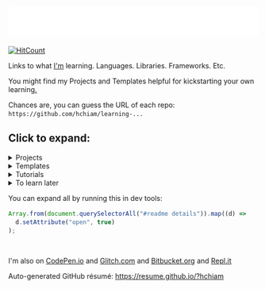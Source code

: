 # [ <img align="center" src="animation.svg" width="100%" height="60px" alt="Learning"/> ](https://hchiam.github.io/?can-you-find-all-the-hidden-features?)

[![HitCount](http://hits.dwyl.com/hchiam/learning.svg)](http://hits.dwyl.com/hchiam/learning)

Links to what [I'm](https://hchiam.github.io/?can-you-find-all-the-hidden-features?) learning. Languages. Libraries. Frameworks. Etc.

You might find my Projects and Templates helpful for kickstarting your own learning[.](https://github.com/hchiam/learning-template)

Chances are, you can guess the URL of each repo: `https://github.com/hchiam/learning-...`

## Click to expand:

<details>
<summary>Projects</summary>

## Things that I've built or maintain

1. Chrome extensions like [a linter](https://github.com/hchiam/in-browser-style-linter), [quick menu search](https://github.com/hchiam/quick-menu-search), [quick selection search](https://github.com/hchiam/select-hover-search), and [experimental test automator](https://github.com/hchiam/in-browser-test-automator)
1. Firefox add-ons like [Check All Scripts with URLVoid](https://github.com/hchiam/urlvoid-firefox-extension) and [Console Log Element](https://github.com/hchiam/console-log-element)
1. [\_2DNote](https://github.com/hchiam/_2DNote) to make visuals with 2D coordinates more accessible to people who are blind.
1. [Google Voice Assistant](https://github.com/hchiam/learning-google-assistant) apps: [Code Tutor](https://github.com/hchiam/code-tutor) and [Mental Temperature Converter](https://github.com/hchiam/mental-temperature-converter)
1. [deps](https://github.com/hchiam/deps), a CLI tool that generates a dependency graph (as an interactive SVG). Just give it a file/folder as a starting point.
1. [Code Inspiration](https://github.com/hchiam/code-inspiration) to-do list web app that works offline (after your first visit).
1. No fancy touchpad pen? [Draw by moving the mouse and hitting spacebar to toggle](https://github.com/hchiam/draw-with-mouse-and-spacebar).
1. [Electron-powered desktop app `anonymous-input`](https://github.com/hchiam/anonymous-input) for personal teaching/educational use. Uses Electron.js, Travis CI, mocha, spectron, npm, yarn, ...
1. [Code Explorer](https://github.com/hchiam/code-explorer)
1. Voice User Interface named [LUI](https://github.com/hchiam/language-user-interface)
1. [Experimental programming language](https://github.com/hchiam/please) to make it easier to write code with speech recognition
1. Convenience code I use in [my CodePen.io Front-End demos](https://codepen.io/hchiam), such as:
   - [my personal CSS boilerplate](https://github.com/hchiam/css-boilerplate)
   - [codepen-full-page-link](https://github.com/hchiam/codepen-full-page-link)
   - [a Chrome check message](https://github.com/hchiam/is-chrome)
   - [copyToClipboard.js](https://github.com/hchiam/clipboard).
1. [Machine Learning](https://github.com/hchiam/machineLearning), like a [genetic algorithm](https://github.com/hchiam/cogLang-geneticAlgo) to generate a [conlang](https://github.com/hchiam/cognateLanguage), or [text-similarity-test](https://github.com/hchiam/text-similarity-test) built using [TensorFlow.js](https://github.com/hchiam/learning-tensorflow)
1. [Atom plugin](https://github.com/hchiam/sourcefetch-tutorial) tutorial and a [server](https://github.com/hchiam/sourcefetch-server) based on it to seek code snippets for you
1. API examples:
   - https://github.com/hchiam/sourcefetch-server#sourcefetch-server
   - https://github.com/hchiam/timestamp-microservice-hchiam
1. [Glitch.com Backend/server demos](https://glitch.com/@hchiam) like [this Node.js server](https://github.com/hchiam/bible-verse-listener) and [this URL shortener microservice](https://minilink.glitch.me/)
1. Example HTML5 web apps/games (_NOTE: old_): [https://github.com/hchiam/embeddedWebApps](https://github.com/hchiam/embeddedWebApps)

</details>

<details>
<summary>Templates</summary>

## Repos and snippets to get started faster

1. [flying focus ring](https://github.com/hchiam/flying-focus) and [keyboard focus trap](https://github.com/hchiam/keyboard-focus-trap)
1. [Content Security Policy (CSP)](https://github.com/hchiam/learning-csp)
1. [Subresource Integrity (SRI)](https://github.com/hchiam/learning-sri)
1. [serverless API functions with CloudFlare workers](https://github.com/hchiam/learning-cloudflare)
1. Example [Yeoman generator](https://github.com/hchiam/generator-hchiam-learning) [`generator-hchiam-learning`](https://www.npmjs.com/package/generator-hchiam-learning?activeTab=readme) which creates another of my [learning repo](https://GitHub.com/hchiam/learning-something)s.
   - or just use [my template repo `learning-template`](https://github.com/hchiam/learning-template) by clicking the green button that says "Use this template"
1. [Chrome Extension](https://github.com/hchiam/chrome-extension-template) or [Firefox add-on](https://github.com/hchiam/learning-firefox-extension)
1. [ESLint with Google JS Style Guide Rules](https://github.com/hchiam/learning-eslint-google)
1. Google Assistant App templates: [Code Tutor](https://github.com/hchiam/code-tutor) or [Mental Temperature Converter](https://github.com/hchiam/mental-temperature-converter)
1. [Lighthouse CI](https://github.com/hchiam/learning-lighthouse-ci)
1. [Google Apps Script](https://github.com/hchiam/learning-google-apps-script)s for things like Google Docs
1. [Azure DevOps](https://github.com/hchiam/learning-azure-devops)
1. [surge](https://github.com/hchiam/learning-surge)
1. [Parcel.js](https://github.com/hchiam/learning-parcel) web app bundler
1. [Bash Scripts](https://github.com/hchiam/learning-bash-scripts) and [PowerShell](https://github.com/hchiam/learning-powershell)
1. [Node.js plus Python talking to each other](https://github.com/hchiam/node-plus-python)
1. [UglifyJS](https://github.com/hchiam/learning-uglify)
1. [Electron](https://github.com/hchiam/learning-electron) for building desktop apps using web technologies (JS/HTML/CSS)
1. [JavaScript](https://github.com/hchiam/learning-js) practice
1. [Python](https://github.com/hchiam/learning-python) practice
1. [GitHub Actions](https://github.com/hchiam/learning-github-actions)
1. [Travis CI](https://github.com/hchiam/travistest)
   1. [Travis CI setup for Selenium IDE](https://github.com/hchiam/selenium-travis)
   1. [Travis CI setup example for desktop app (Electron.js) test with mocha](https://github.com/hchiam/anonymous-input)
1. [Cypress](https://github.com/hchiam/learning-cypress)
1. [Jest](https://github.com/hchiam/learning-jest)
1. [Protractor](https://github.com/hchiam/learning-protractor)
1. [Tape](https://github.com/hchiam/learning-tape)
1. [Custom VS Code (Visual Studio Code) linter](https://github.com/hchiam/custom-vscode-linter)
1. [Web Components](https://github.com/hchiam/learning-web-components)
1. [Vue](https://github.com/hchiam/learning-vue)
   1. [vue-test-utils](https://github.com/hchiam/vue-test-utils-getting-started) with [Jest](https://github.com/hchiam/vue-test-utils-jest-example) and with [Tape](https://github.com/hchiam/tape-vue-example)
   1. [vue-resource](https://codepen.io/hchiam/pen/ZrXgYo)
   1. [Vuetify](https://codepen.io/hchiam/pen/yvPLpb) templates
1. [AngularJS](https://github.com/hchiam/learning-angularjs) (not the modern Angular)
1. [Okta sign-in widget](https://github.com/hchiam/learning-okta-signin-widget) (also serves as a minimal node/express app with its [server.js](https://github.com/hchiam/learning-okta-signin-widget/blob/master/server.js))
1. [Keras](https://github.com/hchiam/learning-keras)
1. [Phaser](https://github.com/hchiam/phaserGame)
1. [Jasonette](https://github.com/hchiam/jasonetteApps)
1. [Java](https://github.com/hchiam/learning-java) practice
1. [jQuery](https://github.com/hchiam/learning-jquery)
1. [TypeScript](https://github.com/hchiam/learning-typescript)
1. [Flask](https://github.com/hchiam/learning-flask)

</details>

<details>
<summary>Tutorials</summary>

## Things I tried to learn by closely following tutorial instructions

1. [Svelte](https://github.com/hchiam/learning-svelte) and [Sapper](https://github.com/hchiam/learning-sapper)
1. [React](https://github.com/hchiam/learning-reactjs) and [Redux](https://github.com/hchiam/learning-redux)
   1. Small example of adding data to Redux state container: https://github.com/hchiam/react-jexcel-redux
   1. Bigger example with Redux and more: https://github.com/hchiam/chat-app-fcc-react-redux
   1. [React Router](https://github.com/hchiam/learning-react-router)
   1. [React Native](https://github.com/hchiam/learning-react-native)
   1. Minimal [React Frontend + Express Backend](https://github.com/hchiam/learning-react-fe-and-be) test
   1. [Auth0](https://github.com/hchiam/learning-react-auth0)
   1. [React + Apollo + GraphQL](https://github.com/hchiam/learning-react-apollo) with [a working example](https://github.com/hchiam/react-apollo-gql-example)
   1. [React + Firestore](https://github.com/hchiam/learning-firestore)
   1. [React Hook Form](https://github.com/hchiam/learning-react-hook-form)
1. [Web Dev Bootcamp](https://github.com/hchiam/web-dev-bootcamp)
1. [Web Accessibility (a11y)](https://github.com/hchiam/web-accessibility-course-notes/blob/master/README.md) (from [Google's Udacity course](https://www.udacity.com/course/web-accessibility--ud891)) and [`axe-cli`](https://github.com/hchiam/learning-axe-cli#learning-axe-cli)
1. [Bazel](https://github.com/hchiam/learning-bazel)
1. [Python ML web app](https://github.com/hchiam/python-ml-web-app) using [Streamlit](https://github.com/hchiam/learning-streamlit)
1. [Figma](https://github.com/hchiam/learning-figma) for interactive design prototypes and components (also has an Electron-powered desktop app), and [Bravo](https://github.com/hchiam/learning-bravo-studio) to turn them into native apps(!). (Here's [a quick summary of different design tools](https://github.com/hchiam/learning-figma/blob/master/README.md#a-quick-summary-of-other-design-tools).)
1. [service workers](https://github.com/hchiam/learning-service-workers)
1. [HTTPS server](https://github.com/hchiam/learning-https-server)
1. [WebSocket](https://github.com/hchiam/learning-websocket)
1. [Webpack](https://github.com/hchiam/learning-webpack)
1. [yarn](https://github.com/hchiam/learning-yarn)
1. [GitHub CLI `gh`](https://github.com/hchiam/learning-gh)
1. [yargs](https://github.com/hchiam/learning-yargs)
1. [ANNOY](https://github.com/hchiam/learning-annoy) for ML nearest neighbours of vectors
1. [lazy load](https://github.com/hchiam/learning-lazy-load)
1. [web video, image manipulation, and connecting video to CSS animations](https://github.com/hchiam/learning-web-video-and-image)
1. [CODEOWNERS](https://github.com/hchiam/learning-codeowners) files
1. [contributing.md](https://github.com/hchiam/learning-contributing.md) files
1. [AVIF](https://github.com/hchiam/learning-avif) compressed image format
1. [ECMAScript browser modules](https://github.com/hchiam/learning-es-browser-modules) (using `import` in the browser)
1. [ally.js](https://github.com/hchiam/learning-allyjs#learning-allyjs)
1. [dependency-cruiser](https://github.com/hchiam/learning-dependency-cruiser)
1. [cucumber](https://github.com/hchiam/learning-cucumber)
1. [SASS/SCSS](https://github.com/hchiam/learning-sass)
1. [pug](https://github.com/hchiam/learning-pug)
1. [Bootstrap 4 + SCSS](https://github.com/hchiam/learning-bootstrap)
1. [Neumorphism](https://github.com/hchiam/learning-neumorphism)
1. [universal-tilt.js](https://github.com/hchiam/learning-universal-tilt)
1. [AOS](https://github.com/hchiam/learning-aos) ("Animate On Scroll" library)
1. [Golang](https://github.com/hchiam/learn-golang)
1. [Gatsby.js](https://github.com/hchiam/learning-gatsby)
1. [jExcel](https://github.com/hchiam/learning-jExcel)
1. [Material Design Components for the Web](https://github.com/hchiam/learning-material-design-components) (CDN and NPM/Webpack setup)
1. [mocha chai](https://github.com/hchiam/boilerplate-mochachai)
1. [D3.js](https://github.com/hchiam/learning-d3)
1. [canvas](https://github.com/hchiam/learning-canvas)
1. [Lodash](https://github.com/hchiam/learning-lodash) and [Underscore.js](https://github.com/hchiam/learning-underscore)
1. [MERN Stack](https://github.com/hchiam/learning-mern-stack) = **M**ongoDB, **E**xpress, **R**eact, and **N**ode.js (but I'm also using Mongoose, MongoDB Atlas, cors, dotenv, nodemon, eslint, eslint-config-google, bootstrap, react-router-dom, react-datepicker, axios, etc.).
1. [TensorFlow](https://github.com/hchiam/learning-tensorflow)
1. [My solutions for FreeCodeCamp](https://www.freecodecamp.org/hchiam) (UPDATE: no longer publicly available)
1. [Vue with Firebase database](https://github.com/hchiam/vuejsfirebase) and [Glitch.com hosting](https://vue-js-firebase-database.glitch.me/)
1. [Node](https://github.com/hchiam/learning-nodejs)
1. [Polka](https://github.com/hchiam/learning-polka)
1. Publishing your own [NPM package](https://github.com/hchiam/npm-package-example) and [GitHub package](https://github.com/hchiam/learning-github-packages)
1. [Angular (not AngularJS)](https://github.com/hchiam/learning-angular) by following an [Angular 8 tutorial](https://github.com/hchiam/learning-angular8)
1. [Alexa](https://github.com/hchiam/alexaSample)
1. [MongoDB](https://github.com/hchiam/learning-mongodb)
1. [Feathers](https://github.com/hchiam/learning-feathers)
1. [Django](https://github.com/hchiam/learning-django)
1. [SQL](https://github.com/hchiam/learning-sql) and [Sequelize ORM for Node.js](https://github.com/hchiam/learning-sequelize)
1. [Docker](https://github.com/hchiam/learning-docker)
1. [Kotlin](https://github.com/hchiam/learning-kotlin)
1. [MEAN](https://github.com/hchiam/webDevMEANStack)
1. [HTML/HTML5](https://github.com/hchiam/learning-html)
1. [HTTP status codes](https://github.com/hchiam/learning-http-status-codes)
1. [CORS](https://github.com/hchiam/learning-cors)
1. A bunch of Udacity courses like [Front End Frameworks](https://github.com/hchiam/learning-front-end-frameworks), [Web Tooling & Automation](https://github.com/hchiam/learning-web-tooling-and-automation), [Offline Web Applications](https://github.com/hchiam/learning-offline-web-applications), and [JavaScript Design Patterns](https://github.com/hchiam/learning-js-design-patterns).

I'm learning on sites like [freeCodeCamp](https://www.freecodecamp.org/hchiam) and [Udemy](https://www.udemy.com/user/howardchiam/) and [LeetCode](https://leetcode.com/hchiam/) and more.

</details>

<details>
<summary>To learn later</summary>

## Thought about learning but didn't go too deep yet

1. [P vs NP](https://github.com/hchiam/learning-p-vs-np)
1. [semaphores](https://github.com/hchiam/learning-semaphores)
1. [Flutter](https://github.com/hchiam/learning-flutter)
1. [GraphQL](https://github.com/hchiam/learning-graphql)
1. [Deno](https://github.com/hchiam/learning-deno)
1. [snowpack](https://github.com/hchiam/learning-snowpack)
1. [Framer](https://github.com/hchiam/learning-framer)
1. [Immer](https://github.com/hchiam/learning-immer/blob/master/README.md) to change immutable state more easily.
1. [react-spring](https://github.com/hchiam/learning-react-spring) for fluid, interactive animations.
1. [Chrome DevTools](https://github.com/hchiam/learning-chrome-devtools)
1. [Helmet](https://github.com/hchiam/learning-helmet)
1. [Rust](https://github.com/hchiam/learning-rust)
1. [Rome](https://github.com/hchiam/learning-rome)
1. [Web Assembly (WASM)](https://github.com/hchiam/learning-wasm)
1. [Google Closure Library](https://github.com/hchiam/learning-google-closure-library) for things like `goog.structs.Heap()` for use in [practice problems](https://github.com/hchiam/learning-js/tree/master/more-like-interview-questions) that I practice with [eslint and jest](https://github.com/hchiam/eslint-and-jest).
1. [gulp.js](https://github.com/hchiam/learning-gulp)
1. [shadow DOM](https://github.com/hchiam/learning-shadow-dom)
1. [CSS BEM](https://github.com/hchiam/learning-bem)
1. [Nuxt.js](https://github.com/hchiam/learning-nuxt)
1. [C#](https://github.com/hchiam/learning-csharp)
1. [Heroku](https://github.com/hchiam/python-getting-started)
   - --> my first working Heroku-hosted app [here](https://github.com/hchiam/galeria)
   - https://github.com/hchiam/test-app
1. [Karma](https://github.com/hchiam/learning-karma)
1. [Ruby on Rails](https://github.com/hchiam/learning-rubyOnRails)
1. [WebGL](https://github.com/hchiam/learning-webgl) and [three.js](https://github.com/hchiam/learning-threejs)
1. [Cirq](https://github.com/hchiam/learning-cirq) for quantum computer circuits
1. Special data structures and algorithms like the [splay tree](https://github.com/hchiam/learning-splay-tree), [B-tree](https://github.com/hchiam/learning-b-tree),
   [skip list](https://github.com/hchiam/learning-skip-list), [Bloom filter](https://github.com/hchiam/learning-bloom-filter)

</details>

You can expand all by running this in dev tools:

```js
Array.from(document.querySelectorAll("#readme details")).map((d) =>
  d.setAttribute("open", true)
);
```

<br/>

I'm also on [CodePen.io](https://codepen.io/hchiam/) and [Glitch.com](https://glitch.com/@hchiam) and [Bitbucket.org](https://bitbucket.org/hchiam) and [Repl.it](https://repl.it/@hchiam)

Auto-generated GitHub résumé: https://resume.github.io/?hchiam

